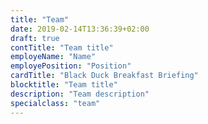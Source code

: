 ```yaml
---
title: "Team"
date: 2019-02-14T13:36:39+02:00
draft: true
contTitle: "Team title"
employeName: "Name"
employePosition: "Position"
cardTitle: "Black Duck Breakfast Briefing"
blocktitle: "Team title"
description: "Team description"
specialclass: "team"
---
```


